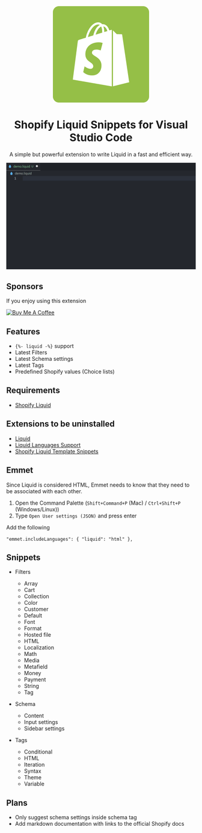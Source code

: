 <div align="center">
  <img src="assets/images/shopify-liquid-snippets-logo.png" />

  <h1>Shopify Liquid Snippets for Visual Studio Code</h1>

  <p>A simple but powerful extension to write Liquid in a fast and efficient way.</p>
</div>

![demo](assets/gifs/demo.gif)

## Sponsors

If you enjoy using this extension

<a href="https://www.buymeacoffee.com/waysagency" target="_blank"><img src="https://cdn.buymeacoffee.com/buttons/v2/default-yellow.png" alt="Buy Me A Coffee" style="height: 60px !important;width: 217px !important;" ></a>

## Features

- `{%- liquid -%}` support
- Latest Filters
- Latest Schema settings
- Latest Tags
- Predefined Shopify values (Choice lists)

## Requirements

- [Shopify Liquid](https://marketplace.visualstudio.com/items?itemName=Shopify.theme-check-vscode)

## Extensions to be uninstalled

- [Liquid](https://marketplace.visualstudio.com/items?itemName=sissel.shopify-liquid)
- [Liquid Languages Support](https://marketplace.visualstudio.com/items?itemName=neilding.language-liquid)
- [Shopify Liquid Template Snippets](https://marketplace.visualstudio.com/items?itemName=killalau.vscode-liquid-snippets)

## Emmet

Since Liquid is considered HTML, Emmet needs to know that they need to be associated with each other.

1. Open the Command Palette (`Shift+Command+P` (Mac) / `Ctrl+Shift+P` (Windows/Linux))
2. Type `Open User settings (JSON)` and press enter

Add the following

```
"emmet.includeLanguages": { "liquid": "html" },
```

## Snippets

- Filters
  - Array
  - Cart
  - Collection
  - Color
  - Customer
  - Default
  - Font
  - Format
  - Hosted file
  - HTML
  - Localization
  - Math
  - Media
  - Metafield
  - Money
  - Payment
  - String
  - Tag
- Schema

  - Content
  - Input settings
  - Sidebar settings

- Tags
  - Conditional
  - HTML
  - Iteration
  - Syntax
  - Theme
  - Variable

## Plans

- Only suggest schema settings inside schema tag
- Add markdown documentation with links to the official Shopify docs
